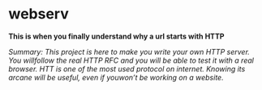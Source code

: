 # webserv

**This is when you finally understand why a url starts with HTTP**

*Summary:  This project is here to make you write your own HTTP server. You willfollow the real HTTP RFC and you will be able to test it with a real browser. HTT is one of the most used protocol on internet. Knowing its arcane will be useful, even if youwon’t be working on a website.*

